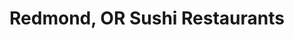 ---
layout: city
title: Redmond, OR Sushi Restaurants
permalink: /oregon/redmond/
stateAbbr: OR
stateName: Oregon
cityName: Redmond

---